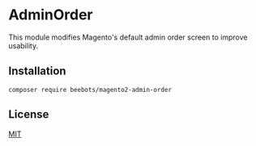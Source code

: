 # AdminOrder
This module modifies Magento's default admin order screen to improve usability.

## Installation
```
composer require beebots/magento2-admin-order
```

## License
[MIT](LICENSE.txt)

